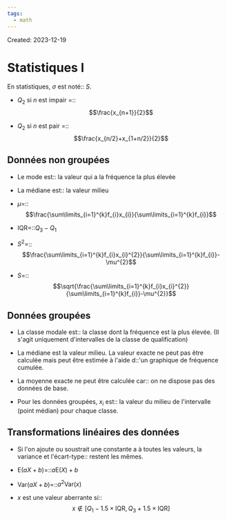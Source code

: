 ```yaml
---
tags:
  - math
---
```

Created: 2023-12-19

# Statistiques I
En statistiques, $\sigma$ est noté:: $S$.
<!--SR:!2024-03-03,37,242-->

- $Q_{2}$ si $n$ est impair =:: $$\frac{x_{n+1}}{2}$$
<!--SR:!2024-02-02,16,210-->
- $Q_{2}$ si $n$ est pair =::$$\frac{x_{n/2}+x_{1+n/2}}{2}$$
<!--SR:!2024-02-04,16,210-->

## Données non groupées
- Le mode est:: la valeur qui a la fréquence la plus élevée
<!--SR:!2024-03-07,40,242-->
- La médiane est:: la valeur milieu
<!--SR:!2024-02-26,33,242-->
- $\mu=$::$$\frac{\sum\limits_{i=1}^{k}f_{i}x_{i}}{\sum\limits_{i=1}^{k}f_{i}}$$
<!--SR:!2024-02-03,14,202-->
- $\text{IQR}=$::$Q_{3}-Q_{1}$
<!--SR:!2024-02-29,35,242-->
- $S^{2}=$::$$\frac{\sum\limits_{i=1}^{k}f_{i}x_{i}^{2}}{\sum\limits_{i=1}^{k}f_{i}}-\mu^{2}$$
<!--SR:!2024-02-02,15,202-->
- $S=$::$$\sqrt{\frac{\sum\limits_{i=1}^{k}f_{i}x_{i}^{2}}{\sum\limits_{i=1}^{k}f_{i}}-\mu^{2}}$$
<!--SR:!2024-02-06,13,202-->

## Données groupées
- La classe modale est:: la classe dont la fréquence est la plus élevée. (Il s'agit uniquement d'intervalles de la classe de qualification)
<!--SR:!2024-01-28,12,202-->
- La médiane est la valeur milieu. La valeur exacte ne peut pas être calculée mais peut être estimée à l'aide d::'un graphique de fréquence cumulée.
<!--SR:!2024-02-18,22,202-->
- La moyenne exacte ne peut être calculée car:: on ne dispose pas des données de base.
<!--SR:!2024-02-15,26,242-->
- Pour les données groupées, $x_{i}$ est:: la valeur du milieu de l'intervalle (point médian) pour chaque classe.
<!--SR:!2024-02-07,19,222-->

## Transformations linéaires des données
- Si l'on ajoute ou soustrait une constante a à toutes les valeurs, la variance et l'écart-type:: restent les mêmes.
<!--SR:!2024-02-05,21,242-->
- $\text{E}(aX+b)=$::$a\text{E}(X)+b$
<!--SR:!2024-01-30,7,182-->
- $\text{Var}(aX+b)=$::$a^{2}\text{Var}(x)$
<!--SR:!2024-02-04,18,208-->
- $x$ est une valeur aberrante si:: $$x\notin [Q_{1}-1.5\times\text{IQR},\,Q_{3}+1.5\times\text{IQR}]$$
<!--SR:!2024-02-23,34,248-->

